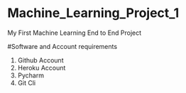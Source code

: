 # Machine_Learning_Project_1
My First Machine Learning End to End Project

#Software and Account requirements

1) Github Account
2) Heroku Account
3) Pycharm
4) Git Cli
